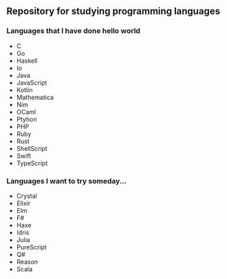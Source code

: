 ## Repository for studying programming languages

### Languages that I have done hello world

- C
- Go
- Haskell
- Io
- Java
- JavaScript
- Kotlin
- Mathematica
- Nim
- OCaml
- Ptyhon
- PHP
- Ruby
- Rust
- ShellScript
- Swift
- TypeScript

### Languages I want to try someday...

- Crystal
- Elixir
- Elm
- F#
- Haxe
- Idris
- Julia
- PureScript
- Q#
- Reason
- Scala
